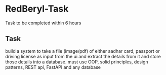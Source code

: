 # RedBeryl-Task
Task to be completed within 6 hours


## Task

build a system to take a file (image/pdf) of either aadhar card, passport or driving license as input from the ui and extract the details from it and store those details into a database.
must use OOP, solid principles, design patterns, REST api, FastAPI and any database